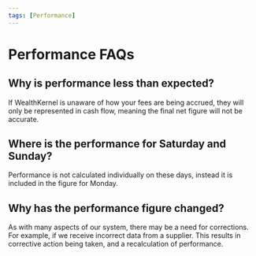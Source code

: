 ```yaml
---
tags: [Performance]
---
```


# Performance FAQs

## Why is performance less than expected?

If WealthKernel is unaware of how your fees are being accrued, they will only be represented in cash flow, meaning the final net figure will not be accurate.

## Where is the performance for Saturday and Sunday?

Performance is not calculated individually on these days, instead it is included in the figure for Monday.

## Why has the performance figure changed?

As with many aspects of our system, there may be a need for corrections. For example, if we receive incorrect data from a supplier. This results in corrective action being taken, and a recalculation of performance.